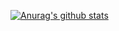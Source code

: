 [![Anurag's github stats](https://github-readme-stats.vercel.app/api?username=Romaindu35&theme=merko)](https://github.com/anuraghazra/github-readme-stats)
